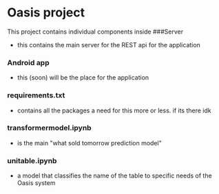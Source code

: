 # Oasis project
This project contains individual components inside
###Server 
- this contains the main server for the REST api for the application

### Android app
-  this (soon) will be the place for the application

### requirements.txt
-  contains all the packages a need for this more or less. if its there idk

### transformermodel.ipynb
- is the main "what sold tomorrow prediction model"

### unitable.ipynb
- a model that classifies the name of the table to specific needs of the Oasis system


